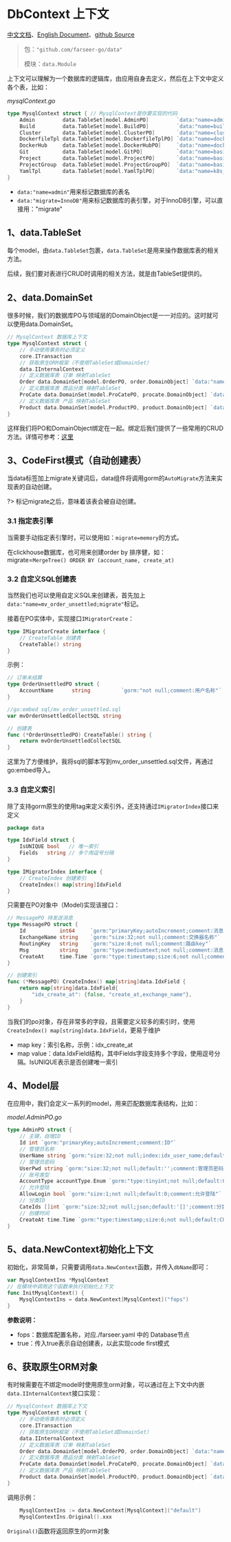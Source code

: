 # DbContext 上下文
[中文文档](https://farseer-go.github.io/doc/)、[English Document](https://farseer-go.github.io/doc/#/en-us/)、[github Source](https://github.com/farseer-go/data)

> 包：`"github.com/farseer-go/data"`
>
> 模块：`data.Module`

上下文可以理解为一个数据库的逻辑库，由应用自身去定义，然后在上下文中定义各个表，比如：

_mysqlContext.go_
```go
type MysqlContext struct { // MysqlContext是你要实现的代码
	Admin         data.TableSet[model.AdminPO]         `data:"name=admin;migrate"` // data.name 表名
	Build         data.TableSet[model.BuildPO]         `data:"name=build;migrate"`
	Cluster       data.TableSet[model.ClusterPO]       `data:"name=cluster;migrate"`
	DockerfileTpl data.TableSet[model.DockerfileTplPO] `data:"name=dockerfile_tpl;migrate"`
	DockerHub     data.TableSet[model.DockerHubPO]     `data:"name=docker_hub;migrate"`
	Git           data.TableSet[model.GitPO]           `data:"name=basic_git;migrate"`
	Project       data.TableSet[model.ProjectPO]       `data:"name=basic_project;migrate"`
	ProjectGroup  data.TableSet[model.ProjectGroupPO]  `data:"name=basic_project_group;migrate"`
	YamlTpl       data.TableSet[model.YamlTplPO]       `data:"name=k8s_yaml_tpl;migrate=InnoDB"`
}
```

- `data:"name=admin"`用来标记数据库的表名
- `data:"migrate=InnoDB"`用来标记数据库的表引擎，对于InnoDB引擎，可以直接用："migrate"

## 1、data.TableSet
每个model，由`data.TableSet`包裹，`data.TableSet`是用来操作数据库表的相关方法。

后续，我们要对表进行CRUD时调用的相关方法，就是由TableSet提供的。
## 2、data.DomainSet
很多时候，我们的数据库PO与领域层的DomainObject是一一对应的。这时就可以使用data.DomainSet。
```go
// MysqlContext 数据库上下文
type MysqlContext struct {
	// 手动使用事务时必须定义
	core.ITransaction
	// 获取原生ORM框架（不使用TableSet或DomainSet）
	data.IInternalContext
	// 定义数据库表 订单 映射TableSet
	Order data.DomainSet[model.OrderPO, order.DomainObject] `data:"name=farseer_go_order"`
	// 定义数据库表 商品分类 映射TableSet
	ProCate data.DomainSet[model.ProCatePO, procate.DomainObject] `data:"name=farseer_go_procate"`
	// 定义数据库表 产品 映射TableSet
	Product data.DomainSet[model.ProductPO, product.DomainObject] `data:"name=farseer_go_product"`
}
```
这样我们将PO和DomainObject绑定在一起。绑定后我们提供了一些常用的CRUD方法。详情可参考：[这里](/store/data/repository.md)
## 3、CodeFirst模式（自动创建表）
当data标签加上migrate关键词后，data组件将调用gorm的`AutoMigrate`方法来实现表的自动创建。

?> 标记migrate之后，意味着该表会被自动创建。

### 3.1 指定表引擎
当需要手动指定表引擎时，可以使用如：`migrate=memory`的方式。

在clickhouse数据库，也可用来创建order by 排序健，如：migrate=`MergeTree() ORDER BY (account_name, create_at)`

### 3.2 自定义SQL创建表
当然我们也可以使用自定义SQL来创建表，首先加上`data:"name=mv_order_unsettled;migrate"`标记。

接着在PO实体中，实现接口`IMigratorCreate`：
```go
type IMigratorCreate interface {
	// CreateTable 创建表
	CreateTable() string
}
```
示例：
```go
// 订单未结算
type OrderUnsettledPO struct {
	AccountName      string          `gorm:"not null;comment:用户名称"`
}

//go:embed sql/mv_order_unsettled.sql
var mvOrderUnsettledCollectSQL string

// 创建表
func (*OrderUnsettledPO) CreateTable() string {
	return mvOrderUnsettledCollectSQL
}
```
这里为了方便维护，我将sql的脚本写到mv_order_unsettled.sql文件，再通过go:embed导入。

### 3.3 自定义索引
除了支持gorm原生的使用tag来定义索引外，还支持通过`IMigratorIndex`接口来定义
```go
package data

type IdxField struct {
	IsUNIQUE bool   // 唯一索引
	Fields   string // 多个用逗号分隔
}

type IMigratorIndex interface {
	// CreateIndex 创建索引
	CreateIndex() map[string]IdxField
}
```
只需要在PO对象中（Model)实现该接口：
```go
// MessagePO 待发送消息
type MessagePO struct {
	Id           int64     `gorm:"primaryKey;autoIncrement;comment:消息ID"`
	ExchangeName string    `gorm:"size:32;not null;comment:交换器名称"`
	RoutingKey   string    `gorm:"size:8;not null;comment:路由key"`
	Msg          string    `gorm:"type:mediumtext;not null;comment:消息内容"`
	CreateAt     time.Time `gorm:"type:timestamp;size:6;not null;comment:创建时间"`
}

// 创建索引
func (*MessagePO) CreateIndex() map[string]data.IdxField {
	return map[string]data.IdxField{
		"idx_create_at": {false, "create_at,exchange_name"},
	}
}
```
当我们的po对象，存在非常多的字段，且需要定义较多的索引时，使用`CreateIndex() map[string]data.IdxField`，更易于维护

- map key：索引名称，示例：idx_create_at
- map value：data.IdxField结构，其中Fields字段支持多个字段，使用逗号分隔。IsUNIQUE表示是否创建唯一索引

## 4、Model层
在应用中，我们会定义一系列的model，用来匹配数据库表结构，比如：

_model.AdminPO.go_
```go
type AdminPO struct {
	// 主键，自增ID
    Id int `gorm:"primaryKey;autoIncrement;comment:ID"`
    // 管理员名称
    UserName string `gorm:"size:32;not null;index:idx_user_name;default:'';comment:管理员名称"`
    // 管理员密码
    UserPwd string `gorm:"size:32;not null;default:'';comment:管理员密码"`
	// 账号类型
    AccountType accountType.Enum `gorm:"type:tinyint;not null;default:0;comment:账号类型"`
	// 允许登陆
    AllowLogin bool `gorm:"size:1;not null;default:0;comment:允许登陆"`
	// 分类ID
    CateIds []int `gorm:"size:32;not null;json;default:'[]';comment:分类ID"`
	// 创建时间
    CreateAt time.Time `gorm:"type:timestamp;size:6;not null;default:CURRENT_TIMESTAMP;comment:创建时间"`
}
```

## 5、data.NewContext初始化上下文

初始化，非常简单，只需要调用`data.NewContext`函数，并传入`dbName`即可：
```go
var MysqlContextIns *MysqlContext
// 在模块中调用这个函数来执行初始化上下文
func InitMysqlContext() {
    MysqlContextIns = data.NewContext[MysqlContext]("fops")
}
```

**参数说明：**
- fops：数据库配置名称，对应./farseer.yaml 中的 Database节点
- true：传入true表示自动创建表，以此实现code first模式

## 6、获取原生ORM对象
有时候需要在不绑定model时使用原生orm对象，可以通过在上下文中内嵌`data.IInternalContext`接口实现：
```go
// MysqlContext 数据库上下文
type MysqlContext struct {
	// 手动使用事务时必须定义
	core.ITransaction
	// 获取原生ORM框架（不使用TableSet或DomainSet）
	data.IInternalContext
	// 定义数据库表 订单 映射TableSet
	Order data.DomainSet[model.OrderPO, order.DomainObject] `data:"name=farseer_go_order"`
	// 定义数据库表 商品分类 映射TableSet
	ProCate data.DomainSet[model.ProCatePO, procate.DomainObject] `data:"name=farseer_go_procate"`
	// 定义数据库表 产品 映射TableSet
	Product data.DomainSet[model.ProductPO, product.DomainObject] `data:"name=farseer_go_product"`
}
```
调用示例：
```go
    MysqlContextIns := data.NewContext[MysqlContext]("default")
	MysqlContextIns.Original().xxx
```
`Original()`函数将返回原生的orm对象